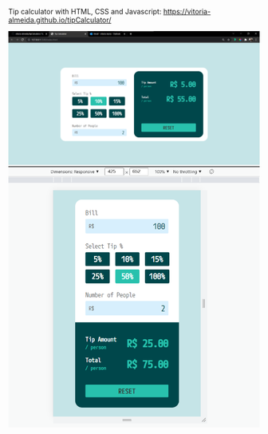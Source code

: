 Tip calculator with HTML, CSS and Javascript: https://vitoria-almeida.github.io/tipCalculator/

<img width="700" src="print.png"/>

<img width="700" src="printMobile.png"/>
